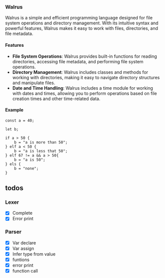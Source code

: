 ### Walrus

Walrus is a simple and efficient programming language designed for file system operations and directory management. With its intuitive syntax and powerful features, Walrus makes it easy to work with files, directories, and file metadata.

#### Features

- **File System Operations**: Walrus provides built-in functions for reading directories, accessing file metadata, and performing file system operations.
- **Directory Management**: Walrus includes classes and methods for working with directories, making it easy to navigate directory structures and manipulate files.
- **Date and Time Handling**: Walrus includes a time module for working with dates and times, allowing you to perform operations based on file creation times and other time-related data.

#### Example

```wal
const a = 40;

let b;

if a > 50 {
    b = "a is more than 50";
} elf a < 50 {
    b = "a is less that 50";
} elf 67 != a && a > 50{
    b = "a is 50";
} els {
    b = "none";
}
```

## todos
### Lexer
- [x] Complete
- [x] Error print 

### Parser
- [x] Var declare
- [x] Var assign
- [x] Infer type from value
- [x] funtions
- [x] error print
- [x] function call
